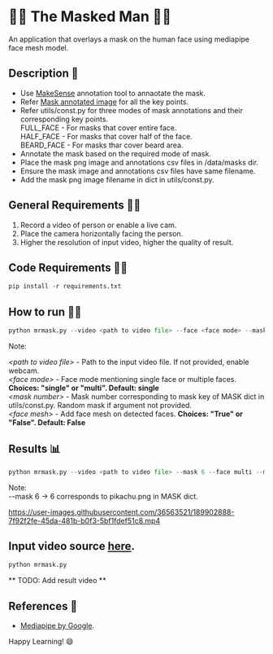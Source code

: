 # 👺😷 The Masked Man 🎃🥸
<p>
An application that overlays a mask on the human face using mediapipe face mesh model.
</p>

## Description :scroll:
* Use [MakeSense](https://www.makesense.ai/) annotation tool to annaotate the mask.
* Refer [Mask annotated image](https://github.com/Logeswaran123/The-Masked-Man/blob/main/data/mask_points_info/gal_gadot_annotated.jpg) for all the key points.
* Refer utils/const.py for three modes of mask annotations and their corresponding key points. <br />
FULL_FACE - For masks that cover entire face. <br />
HALF_FACE - For masks that cover half of the face. <br />
BEARD_FACE - For masks thar cover beard area. <br />
* Annotate the mask based on the required mode of mask.
* Place the mask png image and annotations csv files in /data/masks dir.
* Ensure the mask image and annotations csv files have same filename.
* Add the mask png image filename in dict in utils/const.py.

## General Requirements :mage_man:
1. Record a video of person or enable a live cam.
2. Place the camera horizontally facing the person.
3. Higher the resolution of input video, higher the quality of result.

## Code Requirements :mage_woman:
```python
pip install -r requirements.txt
```

## How to run :running_man:
```python
python mrmask.py --video <path to video file> --face <face mode> --mask <mask number> --mesh <face mesh>
```
Note:<br />

*<path to video file\>* - Path to the input video file. If not provided, enable webcam.<br />
*<face mode\>* - Face mode mentioning single face or multiple faces. <b>Choices: "single" or "multi". Default: single </b><br />
*<mask number\>* - Mask number corresponding to mask key of MASK dict in utils/const.py. Random mask if argument not provided. <br />
*<face mesh\>* - Add face mesh on detected faces. <b>Choices: "True" or "False". Default: False </b><br />

## Results :bar_chart:

```python
python mrmask.py --video <path to video file> --mask 6 --face multi --mesh True
```
Note:<br />
--mask 6 -> 6 corresponds to pikachu.png in MASK dict.

https://user-images.githubusercontent.com/36563521/189902888-7f92f2fe-45da-481b-b0f3-5bf1fdef51c8.mp4

Input video source [here](https://www.pexels.com/video/girl-friends-posing-for-selfies-5935550/).
---

```python
python mrmask.py
```

** TODO: Add result video **

## References :page_facing_up:

* [Mediapipe by Google](https://github.com/google/mediapipe).

Happy Learning! 😄
